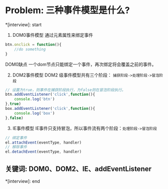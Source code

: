 # Problem: 三种事件模型是什么?

*[interview]: start

1. DOM0事件模型
通过元素属性来绑定事件

```js
btn.onclick = function(){
    //do something
}
```
DOM0缺点
一个dom节点只能绑定一个事件，再次绑定将会覆盖之前的事件。

2. DOM2事件模型
DOM2 级事件模型共有三个阶段：
`捕获阶段->处理阶段->冒泡阶段`
```js
// 设置为true，则事件在捕获阶段执行，为false则在冒泡阶段执行。
btn.addEventListener('click',function(){
    console.log('btn')
},true)
box.addEventListener('click',function(){
    console.log('box')
},false)
```
3. IE事件模型
IE事件只支持冒泡，所以事件流有两个阶段：`处理阶段->冒泡阶段`
```js
// 绑定事件
el.attachEvent(eventType, handler)
// 移除事件
el.detachEvent(eventType, handler)
```

## 关键词: DOM0、DOM2、IE、addEventListener
*[interview]: end
